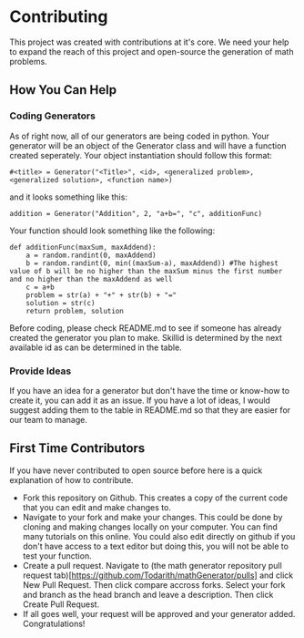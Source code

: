 # Contributing

This project was created with contributions at it's core. We need your help to expand the reach of this project and open-source the generation of math problems.

## How You Can Help

### Coding Generators
As of right now, all of our generators are being coded in python. Your generator will be an object of the Generator class and will have a function created seperately.
Your object instantiation should follow this format:
```
#<title> = Generator("<Title>", <id>, <generalized problem>, <generalized solution>, <function name>)

```
and it looks something like this:
```
addition = Generator("Addition", 2, "a+b=", "c", additionFunc)
```
Your function should look something like the following:
```
def additionFunc(maxSum, maxAddend):
    a = random.randint(0, maxAddend)
    b = random.randint(0, min((maxSum-a), maxAddend)) #The highest value of b will be no higher than the maxSum minus the first number and no higher than the maxAddend as well
    c = a+b
    problem = str(a) + "+" + str(b) + "="
    solution = str(c)
    return problem, solution
```

Before coding, please check README.md to see if someone has already created the generator you plan to make.
Skillid is determined by the next available id as can be determined in the table.

### Provide Ideas
If you have an idea for a generator but don't have the time or know-how to create it, you can add it as an issue. If you have a lot of ideas, I would suggest adding them to the table in README.md so that they are easier for our team to manage.

## First Time Contributors
If you have never contributed to open source before here is a quick explanation of how to contribute.

* Fork this repository on Github. This creates a copy of the current code that you can edit and make changes to.
* Navigate to your fork and make your changes. This could be done by cloning and making changes locally on your computer. You can find many tutorials on this online. You could also edit directly on github if you don't have access to a text editor but doing this, you will not be able to test your function.
* Create a pull request. Navigate to (the math generator repository pull request tab)[https://github.com/Todarith/mathGenerator/pulls] and click New Pull Request. Then click compare accross forks. Select your fork and branch as the head branch and leave a description. Then click Create Pull Request.
* If all goes well, your request will be approved and your generator added. Congratulations!
